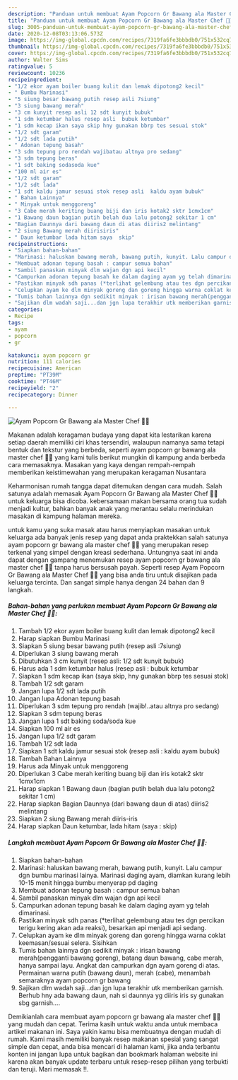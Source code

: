 ```yaml
---
description: "Panduan untuk membuat Ayam Popcorn Gr Bawang ala Master Chef 👩‍🍳 Terbukti"
title: "Panduan untuk membuat Ayam Popcorn Gr Bawang ala Master Chef 👩‍🍳 Terbukti"
slug: 3005-panduan-untuk-membuat-ayam-popcorn-gr-bawang-ala-master-chef-terbukti
date: 2020-12-08T03:13:06.573Z
image: https://img-global.cpcdn.com/recipes/7319fa6fe3bbbdb0/751x532cq70/ayam-popcorn-gr-bawang-ala-master-chef-👩🍳-foto-resep-utama.jpg
thumbnail: https://img-global.cpcdn.com/recipes/7319fa6fe3bbbdb0/751x532cq70/ayam-popcorn-gr-bawang-ala-master-chef-👩🍳-foto-resep-utama.jpg
cover: https://img-global.cpcdn.com/recipes/7319fa6fe3bbbdb0/751x532cq70/ayam-popcorn-gr-bawang-ala-master-chef-👩🍳-foto-resep-utama.jpg
author: Walter Sims
ratingvalue: 5
reviewcount: 10236
recipeingredient:
- "1/2 ekor ayam boiler buang kulit dan lemak dipotong2 kecil"
- " Bumbu Marinasi"
- "5 siung besar bawang putih resep asli 7siung"
- "3 siung bawang merah"
- "3 cm kunyit resep asli 12 sdt kunyit bubuk"
- "1 sdm ketumbar halus resep asli  bubuk ketumbar"
- "1 sdm kecap ikan saya skip hny gunakan bbrp tes sesuai stok"
- "1/2 sdt garam"
- "1/2 sdt lada putih"
- " Adonan tepung basah"
- "3 sdm tepung pro rendah wajibatau altnya pro sedang"
- "3 sdm tepung beras"
- "1 sdt baking sodasoda kue"
- "100 ml air es"
- "1/2 sdt garam"
- "1/2 sdt lada"
- "1 sdt kaldu jamur sesuai stok resep asli  kaldu ayam bubuk"
- " Bahan Lainnya"
- " Minyak untuk menggoreng"
- "3 Cabe merah keriting buang biji dan iris kotak2 sktr 1cmx1cm"
- "1 Bawang daun bagian putih belah dua lalu potong2 sekitar 1 cm"
- "Bagian Daunnya dari bawang daun di atas diiris2 melintang"
- "2 siung Bawang merah diirisiris"
- " Daun ketumbar lada hitam saya  skip"
recipeinstructions:
- "Siapkan bahan-bahan"
- "Marinasi: haluskan bawang merah, bawang putih, kunyit. Lalu campur dgn bumbu marinasi lainya. Marinasi daging ayam, diamkan kurang lebih 10-15 menit hingga bumbu menyerap pd daging"
- "Membuat adonan tepung basah : campur semua bahan"
- "Sambil panaskan minyak dlm wajan dgn api kecil"
- "Campurkan adonan tepung basah ke dalam daging ayam yg telah dimarinasi."
- "Pastikan minyak sdh panas (*terlihat gelembung atau tes dgn percikan terigu kering akan ada reaksi), besarkan api menjadi api sedang."
- "Celupkan ayam ke dlm minyak goreng dan goreng hingga warna coklat keemasan/sesuai selera. Sisihkan"
- "Tumis bahan lainnya dgn sedikit minyak : irisan bawang merah(pengganti bawang goreng), batang daun bawang, cabe merah, hanya sampai layu. Angkat dan campurkan dgn ayam goreng di atas. Permainan warna putih (bawang daun), merah (cabe), menambah semaraknya ayam popcorn gr bawang"
- "Sajikan dlm wadah saji...dan jgn lupa terakhir utk memberikan garnish. Berhub hny ada bawang daun, nah si daunnya yg diiris iris sy gunakan sbg garnish...."
categories:
- Recipe
tags:
- ayam
- popcorn
- gr

katakunci: ayam popcorn gr 
nutrition: 111 calories
recipecuisine: American
preptime: "PT39M"
cooktime: "PT46M"
recipeyield: "2"
recipecategory: Dinner

---
```



![Ayam Popcorn Gr Bawang ala Master Chef 👩‍🍳](https://img-global.cpcdn.com/recipes/7319fa6fe3bbbdb0/751x532cq70/ayam-popcorn-gr-bawang-ala-master-chef-👩🍳-foto-resep-utama.jpg)

Makanan adalah keragaman budaya yang dapat kita lestarikan karena setiap daerah memiliki ciri khas tersendiri, walaupun namanya sama tetapi bentuk dan tekstur yang berbeda, seperti ayam popcorn gr bawang ala master chef 👩‍🍳 yang kami tulis berikut mungkin di kampung anda berbeda cara memasaknya. Masakan yang kaya dengan rempah-rempah memberikan keistimewahan yang merupakan keragaman Nusantara

Keharmonisan rumah tangga dapat ditemukan dengan cara mudah. Salah satunya adalah memasak Ayam Popcorn Gr Bawang ala Master Chef 👩‍🍳 untuk keluarga bisa dicoba. kebersamaan makan bersama orang tua sudah menjadi kultur, bahkan banyak anak yang merantau selalu merindukan masakan di kampung halaman mereka.



untuk kamu yang suka masak atau harus menyiapkan masakan untuk keluarga ada banyak jenis resep yang dapat anda praktekkan salah satunya ayam popcorn gr bawang ala master chef 👩‍🍳 yang merupakan resep terkenal yang simpel dengan kreasi sederhana. Untungnya saat ini anda dapat dengan gampang menemukan resep ayam popcorn gr bawang ala master chef 👩‍🍳 tanpa harus bersusah payah.
Seperti resep Ayam Popcorn Gr Bawang ala Master Chef 👩‍🍳 yang bisa anda tiru untuk disajikan pada keluarga tercinta. Dan sangat simple hanya dengan 24 bahan dan 9 langkah.


<!--inarticleads1-->

##### Bahan-bahan yang perlukan membuat Ayam Popcorn Gr Bawang ala Master Chef 👩‍🍳:

1. Tambah 1/2 ekor ayam boiler buang kulit dan lemak dipotong2 kecil
1. Harap siapkan  Bumbu Marinasi
1. Siapkan 5 siung besar bawang putih (resep asli :7siung)
1. Diperlukan 3 siung bawang merah
1. Dibutuhkan 3 cm kunyit (resep asli: 1/2 sdt kunyit bubuk)
1. Harus ada 1 sdm ketumbar halus (resep asli : bubuk ketumbar
1. Siapkan 1 sdm kecap ikan (saya skip, hny gunakan bbrp tes sesuai stok)
1. Tambah 1/2 sdt garam
1. Jangan lupa 1/2 sdt lada putih
1. Jangan lupa  Adonan tepung basah
1. Diperlukan 3 sdm tepung pro rendah (wajib!..atau altnya pro sedang)
1. Siapkan 3 sdm tepung beras
1. Jangan lupa 1 sdt baking soda/soda kue
1. Siapkan 100 ml air es
1. Jangan lupa 1/2 sdt garam
1. Tambah 1/2 sdt lada
1. Siapkan 1 sdt kaldu jamur sesuai stok (resep asli : kaldu ayam bubuk)
1. Tambah  Bahan Lainnya
1. Harus ada  Minyak untuk menggoreng
1. Diperlukan 3 Cabe merah keriting buang biji dan iris kotak2 sktr 1cmx1cm
1. Harap siapkan 1 Bawang daun (bagian putih belah dua lalu potong2 sekitar 1 cm)
1. Harap siapkan Bagian Daunnya (dari bawang daun di atas) diiris2 melintang
1. Siapkan 2 siung Bawang merah diiris-iris
1. Harap siapkan  Daun ketumbar, lada hitam (saya : skip)




<!--inarticleads2-->

##### Langkah membuat  Ayam Popcorn Gr Bawang ala Master Chef 👩‍🍳:

1. Siapkan bahan-bahan
1. Marinasi: haluskan bawang merah, bawang putih, kunyit. Lalu campur dgn bumbu marinasi lainya. Marinasi daging ayam, diamkan kurang lebih 10-15 menit hingga bumbu menyerap pd daging
1. Membuat adonan tepung basah : campur semua bahan
1. Sambil panaskan minyak dlm wajan dgn api kecil
1. Campurkan adonan tepung basah ke dalam daging ayam yg telah dimarinasi.
1. Pastikan minyak sdh panas (*terlihat gelembung atau tes dgn percikan terigu kering akan ada reaksi), besarkan api menjadi api sedang.
1. Celupkan ayam ke dlm minyak goreng dan goreng hingga warna coklat keemasan/sesuai selera. Sisihkan
1. Tumis bahan lainnya dgn sedikit minyak : irisan bawang merah(pengganti bawang goreng), batang daun bawang, cabe merah, hanya sampai layu. Angkat dan campurkan dgn ayam goreng di atas. Permainan warna putih (bawang daun), merah (cabe), menambah semaraknya ayam popcorn gr bawang
1. Sajikan dlm wadah saji...dan jgn lupa terakhir utk memberikan garnish. Berhub hny ada bawang daun, nah si daunnya yg diiris iris sy gunakan sbg garnish....




Demikianlah cara membuat ayam popcorn gr bawang ala master chef 👩‍🍳 yang mudah dan cepat. Terima kasih untuk waktu anda untuk membaca artikel makanan ini. Saya yakin kamu bisa membuatnya dengan mudah di rumah. Kami masih memiliki banyak resep makanan spesial yang sangat simple dan cepat, anda bisa mencari di halaman kami, jika anda terbantu konten ini jangan lupa untuk bagikan dan bookmark halaman website ini karena akan banyak update terbaru untuk resep-resep pilihan yang terbukti dan teruji. Mari memasak !!. 
